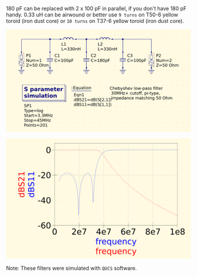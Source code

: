 180 pF can be replaced with 2 x 100 pF in parallel, if you don't have 180 pF
handy. 0.33 uH can be airwound or better use `9 turns` on T50-6 yellow toroid
(iron dust core) or `10 turns` on T37-6 yellow toroid (iron dust core).

![Schematic](./LPF-Schematic.png)

![Results](./LPF-Simulation-Results.png)

Note: These filters were simulated with `QUCS` software.
